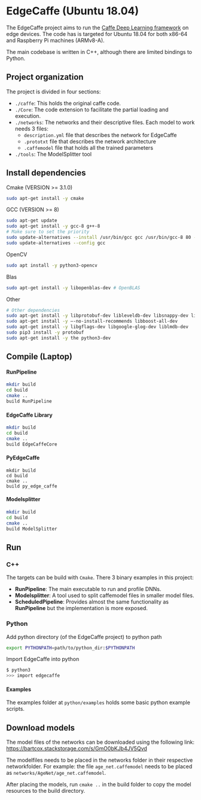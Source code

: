 # EdgeCaffe (Ubuntu 18.04)

The EdgeCaffe project aims to run the [Caffe Deep Learning framework](https://github.com/BVLC/caffe) on edge devices. The code has is targeted for Ubuntu 18.04 for both x86-64 and Raspberry Pi machines (ARMv8-A).

The main codebase is written in C++, although there are limited bindings to Python.

## Project organization

The project is divided in four sections:

* `./caffe`: This holds the original caffe code.
* `./Core`: The code extension to facilitate the partial loading and execution.
* `./networks`: The networks and their descriptive files. Each model to work needs 3 files:
  * `description.yml` file that describes the network for EdgeCaffe
  * `.prototxt` file that describes the network architecture
  * `.caffemodel` file that holds all the trained parameters
* `./tools`: The ModelSplitter tool

## Install dependencies

Cmake (VERSION  >= 3.1.0)

```bash
sudo apt-get install -y cmake
```

GCC (VERSION >= 8)

```bash
sudo apt-get update
sudo apt-get install -y gcc-8 g++-8
# Make sure to set the priority
sudo update-alternatives --install /usr/bin/gcc gcc /usr/bin/gcc-8 80 --slave /usr/bin/g++ g++ /usr/bin/g++-8 --slave /usr/bin/gcov gcov /usr/bin/gcov-8
sudo update-alternatives --config gcc
```

OpenCV

```bash
sudo apt install -y python3-opencv
```

Blas

```bash
sudo apt-get install -y libopenblas-dev # OpenBLAS
```

Other

```bash
# Other dependencies
sudo apt-get install -y libprotobuf-dev libleveldb-dev libsnappy-dev libopencv-dev libhdf5-serial-dev protobuf-compiler
sudo apt-get install -y —-no-install-recommends libboost-all-dev
sudo apt-get install -y libgflags-dev libgoogle-glog-dev liblmdb-dev
sudo pip3 install -y protobuf
sudo apt-get install -y the python3-dev
```

## Compile (Laptop)

#### RunPipeline

```bash
mkdir build
cd build
cmake ..
build RunPipeline
```

#### EdgeCaffe Library

```bash
mkdir build
cd build
cmake ..
build EdgeCaffeCore
```

#### PyEdgeCaffe

```
mkdir build
cd build
cmake ..
build py_edge_caffe
```

#### Modelsplitter

```bash
mkdir build
cd build
cmake ..
build ModelSplitter
```

## Run

### C++

The targets can be build with `Cmake`. There 3 binary examples in this project:

* **RunPipeline**: The main executable to run and profile DNNs.
* **Modelsplitter**: A tool used to split caffemodel files in smaller model files.
* **ScheduledPipeline**: Provides almost the same functionality as **RunPipeline** but the implementation is more exposed. 

### Python

Add python directory (of the EdgeCaffe project) to python path

```bash
export PYTHONPATH=path/to/python_dir:$PYTHONPATH
```

Import EdgeCaffe into python

```bash
$ python3
>>> import edgecaffe
```

#### Examples

The examples folder at `python/examples` holds some basic python example scripts.

## Download models

The model files of the networks can be downloaded using the following link: https://bartcox.stackstorage.com/s/GmO0bKJb4JV5Qvd

The modelfiles needs to be placed in the networks folder in their respective networkfolder. For example: the file `age_net.caffemodel` needs to be placed as `networks/AgeNet/age_net.caffemodel`.

After placing the models, run `cmake ..` in the build folder to copy the model resources to the build directory.